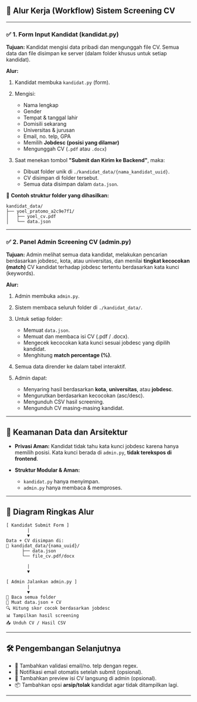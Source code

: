 ## 🔁 **Alur Kerja (Workflow) Sistem Screening CV**

---

### ✅ 1. **Form Input Kandidat (kandidat.py)**

**Tujuan:**
Kandidat mengisi data pribadi dan mengunggah file CV. Semua data dan file disimpan ke server (dalam folder khusus untuk setiap kandidat).

**Alur:**

1. Kandidat membuka `kandidat.py` (form).
2. Mengisi:

   * Nama lengkap
   * Gender
   * Tempat & tanggal lahir
   * Domisili sekarang
   * Universitas & jurusan
   * Email, no. telp, GPA
   * Memilih **Jobdesc (posisi yang dilamar)**
   * Mengunggah CV (`.pdf` atau `.docx`)
3. Saat menekan tombol **"Submit dan Kirim ke Backend"**, maka:

   * Dibuat folder unik di `./kandidat_data/{nama_kandidat_uuid}`.
   * CV disimpan di folder tersebut.
   * Semua data disimpan dalam `data.json`.

📁 **Contoh struktur folder yang dihasilkan:**

```
kandidat_data/
├── yoel_pratomo_a2c9e7f1/
│   ├── yoel_cv.pdf
│   └── data.json
```

---

### ✅ 2. **Panel Admin Screening CV (admin.py)**

**Tujuan:**
Admin melihat semua data kandidat, melakukan pencarian berdasarkan jobdesc, kota, atau universitas, dan menilai **tingkat kecocokan (match)** CV kandidat terhadap jobdesc tertentu berdasarkan kata kunci (keywords).

**Alur:**

1. Admin membuka `admin.py`.
2. Sistem membaca seluruh folder di `./kandidat_data/`.
3. Untuk setiap folder:

   * Memuat `data.json`.
   * Memuat dan membaca isi CV (.pdf / .docx).
   * Mengecek kecocokan kata kunci sesuai jobdesc yang dipilih kandidat.
   * Menghitung **match percentage (%)**.
4. Semua data dirender ke dalam tabel interaktif.
5. Admin dapat:

   * Menyaring hasil berdasarkan **kota**, **universitas**, atau **jobdesc**.
   * Mengurutkan berdasarkan kecocokan (asc/desc).
   * Mengunduh CSV hasil screening.
   * Mengunduh CV masing-masing kandidat.

---

## 🔐 **Keamanan Data dan Arsitektur**

* **Privasi Aman:**
  Kandidat tidak tahu kata kunci jobdesc karena hanya memilih posisi. Kata kunci berada di `admin.py`, **tidak terekspos di frontend**.

* **Struktur Modular & Aman:**

  * `kandidat.py` hanya menyimpan.
  * `admin.py` hanya membaca & memproses.

---

## 🔁 Diagram Ringkas Alur

```plaintext
[ Kandidat Submit Form ]
        |
        ▼
Data + CV disimpan di:
📁 kandidat_data/{nama_uuid}/
      ├── data.json
      └── file_cv.pdf/docx

        |
        ▼

[ Admin Jalankan admin.py ]
        |
        ▼
🔁 Baca semua folder
📖 Muat data.json + CV
🔍 Hitung skor cocok berdasarkan jobdesc
📊 Tampilkan hasil screening
📤 Unduh CV / Hasil CSV
```

---

## 🛠️ Pengembangan Selanjutnya

* 🔐 Tambahkan validasi email/no. telp dengan regex.
* 📩 Notifikasi email otomatis setelah submit (opsional).
* 🔎 Tambahkan preview isi CV langsung di admin (opsional).
* 📦 Tambahkan opsi **arsip/tolak** kandidat agar tidak ditampilkan lagi.

---
